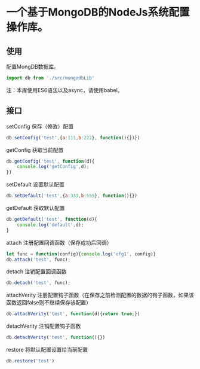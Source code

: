 # 一个基于MongoDB的NodeJs系统配置操作库。



## 使用

配置MongDB数据库。

```javascript
import db from './src/mongodbLib'
```
注：本库使用ES6语法以及async，请使用babel。



## 接口

setConfig		保存（修改）配置	

```javascript
db.setConfig('test',{a:111,b:222}, function(){})})
```

getConfig		获取当前配置

```javascript
db.getConfig('test', function(d){
	console.log('getConfig',d);
})
```

setDefault		设置默认配置

```javascript
db.setDefault('test',{a:333,b:555}, function(){})
```

getDefault		获取默认配置

```javascript
db.getDefault('test', function(d){
	console.log('default',d);
}
```

attach			注册配置回调函数（保存成功后回调）

```javascript
let func = function(config){console.log('cfg1', config)}
db.attach('test', func);                             
```

detach			注销配置回调函数

```javascript
db.detach('test', func);
```

attachVerity		注册配置钩子函数（在保存之前检测配置的数据的钩子函数，如果该函数返回false则不继续保存该配置）

```javascript
db.attachVerity('test', function(d){return true;})
```

detachVerity		注销配置钩子函数

```javascript
db.detachVerity('test', function(){})
```

restore			将默认配置设置给当前配置

```javascript
db.restore('test')
```